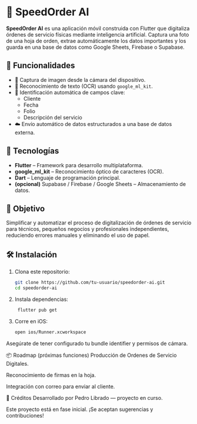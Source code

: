 # 🧾 SpeedOrder AI

**SpeedOrder AI** es una aplicación móvil construida con Flutter que digitaliza órdenes de servicio físicas mediante inteligencia artificial. Captura una foto de una hoja de orden, extrae automáticamente los datos importantes y los guarda en una base de datos como Google Sheets, Firebase o Supabase.

## 🚀 Funcionalidades

- 📸 Captura de imagen desde la cámara del dispositivo.
- 🧠 Reconocimiento de texto (OCR) usando `google_ml_kit`.
- 🧾 Identificación automática de campos clave:
  - Cliente
  - Fecha
  - Folio
  - Descripción del servicio
- ☁️ Envío automático de datos estructurados a una base de datos externa.

## 📱 Tecnologías

- **Flutter** – Framework para desarrollo multiplataforma.
- **google_ml_kit** – Reconocimiento óptico de caracteres (OCR).
- **Dart** – Lenguaje de programación principal.
- **(opcional)** Supabase / Firebase / Google Sheets – Almacenamiento de datos.

## 📌 Objetivo

Simplificar y automatizar el proceso de digitalización de órdenes de servicio para técnicos, pequeños negocios y profesionales independientes, reduciendo errores manuales y eliminando el uso de papel.

## 🛠️ Instalación

1. Clona este repositorio:
   ```bash
   git clone https://github.com/tu-usuario/speedorder-ai.git
   cd speedorder-ai
   
2. Instala dependencias:
   ```bash
    flutter pub get

3. Corre en iOS:
    ```bash
    open ios/Runner.xcworkspace

Asegúrate de tener configurado tu bundle identifier y permisos de cámara.

📦 Roadmap (próximas funciones)
 Producción de Ordenes de Servicio Digitales.

 Reconocimiento de firmas en la hoja.
 
 Integración con correo para enviar al cliente.

🧠 Créditos
Desarrollado por Pedro Librado — proyecto en curso.

Este proyecto está en fase inicial. ¡Se aceptan sugerencias y contribuciones!
